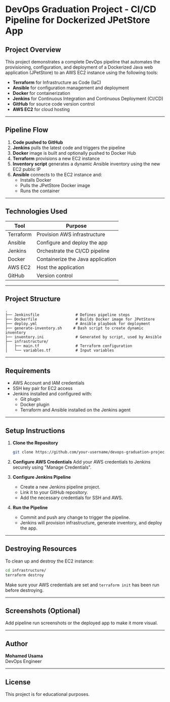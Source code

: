 
# DevOps Graduation Project - CI/CD Pipeline for Dockerized JPetStore App

## Project Overview

This project demonstrates a complete DevOps pipeline that automates the provisioning, configuration, and deployment of a Dockerized Java web application (JPetStore) to an AWS EC2 instance using the following tools:

- **Terraform** for Infrastructure as Code (IaC)
- **Ansible** for configuration management and deployment
- **Docker** for containerization
- **Jenkins** for Continuous Integration and Continuous Deployment (CI/CD)
- **GitHub** for source code version control
- **AWS EC2** for cloud hosting

---

## Pipeline Flow

1. **Code pushed to GitHub**
2. **Jenkins** pulls the latest code and triggers the pipeline
3. **Docker** image is built and optionally pushed to Docker Hub
4. **Terraform** provisions a new EC2 instance
5. **Inventory script** generates a dynamic Ansible inventory using the new EC2 public IP
6. **Ansible** connects to the EC2 instance and:
   - Installs Docker
   - Pulls the JPetStore Docker image
   - Runs the container

---

## Technologies Used

| Tool       | Purpose                           |
|------------|-----------------------------------|
| Terraform  | Provision AWS infrastructure      |
| Ansible    | Configure and deploy the app      |
| Jenkins    | Orchestrate the CI/CD pipeline    |
| Docker     | Containerize the Java application |
| AWS EC2    | Host the application              |
| GitHub     | Version control                   |

---

## Project Structure

```
.
├── Jenkinsfile                # Defines pipeline steps
├── Dockerfile                 # Builds Docker image for JPetStore
├── deploy.yml                 # Ansible playbook for deployment
├── generate-inventory.sh     # Bash script to create dynamic inventory
├── inventory.ini              # Generated by script, used by Ansible
├── infrastructure/
│   ├── main.tf                # Terraform configuration
│   └── variables.tf           # Input variables
```

---

## Requirements

- AWS Account and IAM credentials
- SSH key pair for EC2 access
- Jenkins installed and configured with:
  - Git plugin
  - Docker plugin
  - Terraform and Ansible installed on the Jenkins agent

---

## Setup Instructions

1. **Clone the Repository**
   ```bash
   git clone https://github.com/your-username/devops-graduation-project.git
   ```

2. **Configure AWS Credentials**
   Add your AWS credentials to Jenkins securely using "Manage Credentials".

3. **Configure Jenkins Pipeline**
   - Create a new Jenkins pipeline project.
   - Link it to your GitHub repository.
   - Add the necessary credentials for SSH and AWS.

4. **Run the Pipeline**
   - Commit and push any change to trigger the pipeline.
   - Jenkins will provision infrastructure, generate inventory, and deploy the app.

---

## Destroying Resources

To clean up and destroy the EC2 instance:

```bash
cd infrastructure/
terraform destroy
```

Make sure your AWS credentials are set and `terraform init` has been run before destroying.

---

## Screenshots (Optional)

Add pipeline run screenshots or the deployed app to make it more visual.

---

## Author

**Mohamed Usama**  
DevOps Engineer  

---

## License

This project is for educational purposes.
